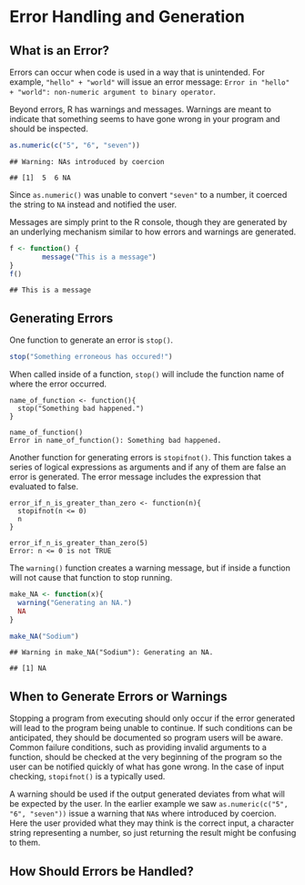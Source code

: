Error Handling and Generation
================

## What is an Error?

Errors can occur when code is used in a way that is unintended. For
example, `"hello" + "world"` will issue an error message:
`Error in "hello" + "world": non-numeric argument to binary operator`.

Beyond errors, R has warnings and messages. Warnings are meant to
indicate that something seems to have gone wrong in your program and
should be inspected.

``` r
as.numeric(c("5", "6", "seven"))
```

    ## Warning: NAs introduced by coercion

    ## [1]  5  6 NA

Since `as.numeric()` was unable to convert `"seven"` to a number, it
coerced the string to `NA` instead and notified the user.

Messages are simply print to the R console, though they are generated by
an underlying mechanism similar to how errors and warnings are
generated.

``` r
f <- function() {
        message("This is a message")
}
f()
```

    ## This is a message

## Generating Errors

One function to generate an error is `stop()`.

``` r
stop("Something erroneous has occured!")
```

When called inside of a function, `stop()` will include the function
name of where the error occurred.

    name_of_function <- function(){
      stop("Something bad happened.")
    }

    name_of_function()
    Error in name_of_function(): Something bad happened.

Another function for generating errors is `stopifnot()`. This function
takes a series of logical expressions as arguments and if any of them
are false an error is generated. The error message includes the
expression that evaluated to false.

    error_if_n_is_greater_than_zero <- function(n){
      stopifnot(n <= 0)
      n
    }

    error_if_n_is_greater_than_zero(5)
    Error: n <= 0 is not TRUE

The `warning()` function creates a warning message, but if inside a
function will not cause that function to stop running.

``` r
make_NA <- function(x){
  warning("Generating an NA.")
  NA
}

make_NA("Sodium")
```

    ## Warning in make_NA("Sodium"): Generating an NA.

    ## [1] NA

## When to Generate Errors or Warnings

Stopping a program from executing should only occur if the error
generated will lead to the program being unable to continue. If such
conditions can be anticipated, they should be documented so program
users will be aware. Common failure conditions, such as providing
invalid arguments to a function, should be checked at the very beginning
of the program so the user can be notified quickly of what has gone
wrong. In the case of input checking, `stopifnot()` is a typically used.

A warning should be used if the output generated deviates from what will
be expected by the user. In the earlier example we saw
`as.numeric(c("5", "6", "seven"))` issue a warning that `NA`s where
introduced by coercion. Here the user provided what they may think is
the correct input, a character string representing a number, so just
returning the result might be confusing to them.

## How Should Errors be Handled?
